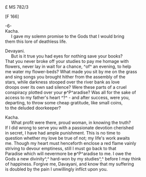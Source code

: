 £ MS 782/3

[F 166]

-6- \
Kacha. \
&nbsp;&nbsp;&nbsp;&nbsp;&nbsp;I gave my solemn promise to the Gods that I would bring \
them this lore of deathless life. 

Devayani. \
&nbsp;&nbsp;&nbsp;&nbsp;&nbsp;But is it true you had eyes for nothing save your books? \
That you never broke off your studies to pay me homage with \
flowers, never lay in wait for a chance, ^of^ an evening, to help \
me water my flower-beds? What made you sit by me on the grass \
and sing songs you brought hither from the assembly of the \
stars, while darkness stooped over the river bank as love \
droops over its own sad silence? Were these parts
of a cruel \
conspiracy plotted over your ~~p~~^P^aradise? Was all for the sake of \
access to my father's heart ^?^ - and after success, were you, \
departing, to throw some cheap gratitude, like small coins, \
to the deluded doorkeeper? 

Kacha. \
&nbsp;&nbsp;&nbsp;&nbsp;&nbsp;What profit were there, proud woman, in knowing the truth? \
If I did wrong to serve you with a passionate devotion cherished \
in secret, I have had ample punishment. This is no time to \
question whether my love be true of not; my life's work awaits \
me. Though my heart must henceforth enclose a red flame vainly \
striving to devour emptiness, still I must go back to that \
Paradise which will nevermore be ~~p~~^P^aradise to me. I owe the \
Gods a new divinity^,^ hard-won by my studies^,^ before I may think \
of happiness. Forgive me, Davayani, and know that my suffering \
is doubled by the pain I unwillingly inflict upon you.
